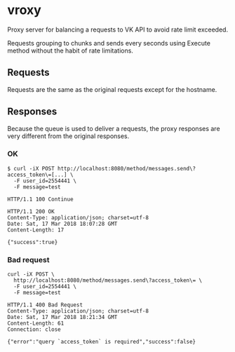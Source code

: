 vroxy
=====

Proxy server for balancing a requests to VK API to avoid rate limit exceeded.

Requests grouping to chunks and sends every seconds using Execute
method without the habit of rate limitations.

## Requests

Requests are the same as the original requests except for the hostname.

## Responses

Because the queue is used to deliver a requests, the proxy responses are
very different from the original responses.

### OK

```
$ curl -iX POST http://localhost:8080/method/messages.send\?access_token\=[...] \
  -F user_id=2554441 \
  -F message=test

HTTP/1.1 100 Continue

HTTP/1.1 200 OK
Content-Type: application/json; charset=utf-8
Date: Sat, 17 Mar 2018 18:07:28 GMT
Content-Length: 17

{"success":true}
```

### Bad request

```
curl -iX POST \
  http://localhost:8080/method/messages.send\?access_token\= \
  -F user_id=2554441 \
  -F message=test

HTTP/1.1 400 Bad Request
Content-Type: application/json; charset=utf-8
Date: Sat, 17 Mar 2018 18:21:34 GMT
Content-Length: 61
Connection: close

{"error":"query `access_token` is required","success":false}
```
